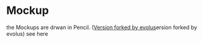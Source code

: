# Mockup

the Mockups are drwan in Pencil. ([Version forked by evolus](https://github.com/evolus/pencil)ersion forked by evolus) see here